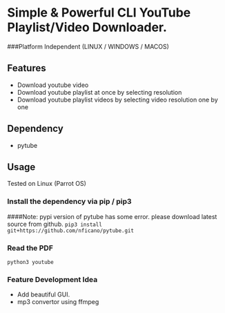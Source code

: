 # Simple & Powerful CLI YouTube Playlist/Video Downloader.
###Platform Independent (LINUX / WINDOWS / MACOS)
## Features
- Download youtube video
- Download youtube playlist at once by selecting resolution
- Download youtube playlist videos by selecting video resolution one by one

## Dependency
- pytube

## Usage
Tested on Linux (Parrot OS)

### Install the dependency via pip / pip3 
####Note: pypi version of pytube has some error. please download latest source from github.
`pip3 install git+https://github.com/nficano/pytube.git`

### Read the PDF
`python3 youtube`

### Feature Development Idea
- Add beautiful GUI.
- mp3 convertor using ffmpeg
